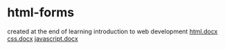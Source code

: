 # html-forms
created at the end of learning introduction to web development
[html.docx](https://github.com/YogeshKumar0501/html-forms/files/8357332/html.docx)
[css.docx](https://github.com/YogeshKumar0501/html-forms/files/8357334/css.docx)
[javascript.docx](https://github.com/YogeshKumar0501/html-forms/files/8357341/javascript.docx)
